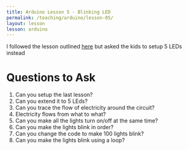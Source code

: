 ```yaml
---
title: Arduino Lesson 5 - Blinking LED
permalink: /teaching/arduino/lesson-05/
layout: lesson
lesson: arduino
---
```


I followed the lesson outlined [here](https://learn.adafruit.com/adafruit-arduino-lesson-2-leds/blinking-the-led) but asked the kids to setup 5 LEDs instead

# Questions to Ask

1. Can you setup the last lesson?
1. Can you extend it to 5 LEds?
1. Can you trace the flow of electricity around the circuit?
1. Electricity flows from what to what?
1. Can you make all the lights turn on/off at the same time?
1. Can you make the lights blink in order?
1. Can you change the code to make 100 lights blink?
1. Can you make the lights blink using a loop?